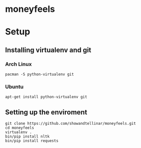 moneyfeels
==========

# Setup

## Installing virtualenv and git
### Arch Linux
	pacman -S python-virtualenv git

### Ubuntu
	apt-get install python-virtualenv git

## Setting up the enviroment
	git clone https://github.com/showandtellinar/moneyfeels.git
	cd moneyfeels
	virtualenv .
	bin/pip install nltk
	bin/pip install requests
